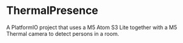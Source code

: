# ThermalPresence

A PlatformIO project that uses a M5 Atom S3 Lite together with a M5 Thermal camera to detect persons in a room.

